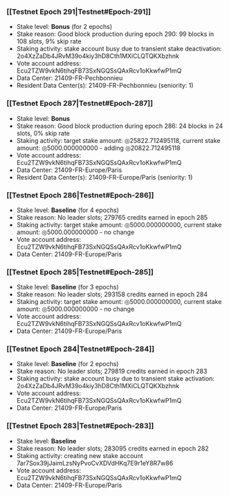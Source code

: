 ### [[Testnet Epoch 291|Testnet#Epoch-291]]
* Stake level: **Bonus** (for 2 epochs)
* Stake reason: Good block production during epoch 290: 99 blocks in 108 slots, 9% skip rate
* Staking activity: stake account busy due to transient stake deactivation: 2o4XzZaDb4JRvM39o4kiy3hD8Cth1MXiCLQTQKXbzhnk
* Vote account address: Ecu2TZW9vkN6tihqFB73SxNGQSsQAxRcv1oKkwfwP1mQ
* Data Center: 21409-FR-Pechbonnieu
* Resident Data Center(s): 21409-FR-Pechbonnieu (seniority: 1)
### [[Testnet Epoch 287|Testnet#Epoch-287]]
* Stake level: **Bonus**
* Stake reason: Good block production during epoch 286: 24 blocks in 24 slots, 0% skip rate
* Staking activity: target stake amount: ◎25822.712495118, current stake amount: ◎5000.000000000 - adding ◎20822.712495118
* Vote account address: Ecu2TZW9vkN6tihqFB73SxNGQSsQAxRcv1oKkwfwP1mQ
* Data Center: 21409-FR-Europe/Paris
* Resident Data Center(s): 21409-FR-Europe/Paris (seniority: 1)
### [[Testnet Epoch 286|Testnet#Epoch-286]]
* Stake level: **Baseline** (for 4 epochs)
* Stake reason: No leader slots; 279765 credits earned in epoch 285
* Staking activity: target stake amount: ◎5000.000000000, current stake amount: ◎5000.000000000 - no change
* Vote account address: Ecu2TZW9vkN6tihqFB73SxNGQSsQAxRcv1oKkwfwP1mQ
* Data Center: 21409-FR-Europe/Paris
### [[Testnet Epoch 285|Testnet#Epoch-285]]
* Stake level: **Baseline** (for 3 epochs)
* Stake reason: No leader slots; 293158 credits earned in epoch 284
* Staking activity: target stake amount: ◎5000.000000000, current stake amount: ◎5000.000000000 - no change
* Vote account address: Ecu2TZW9vkN6tihqFB73SxNGQSsQAxRcv1oKkwfwP1mQ
* Data Center: 21409-FR-Europe/Paris
### [[Testnet Epoch 284|Testnet#Epoch-284]]
* Stake level: **Baseline** (for 2 epochs)
* Stake reason: No leader slots; 279819 credits earned in epoch 283
* Staking activity: stake account busy due to transient stake activation: 2o4XzZaDb4JRvM39o4kiy3hD8Cth1MXiCLQTQKXbzhnk
* Vote account address: Ecu2TZW9vkN6tihqFB73SxNGQSsQAxRcv1oKkwfwP1mQ
* Data Center: 21409-FR-Europe/Paris
### [[Testnet Epoch 283|Testnet#Epoch-283]]
* Stake level: **Baseline**
* Stake reason: No leader slots; 283095 credits earned in epoch 282
* Staking activity: creating new stake account 7ar7Sox39jJaimLzsNyPvoCvXDVdHKq7E9r1eY8R7w86
* Vote account address: Ecu2TZW9vkN6tihqFB73SxNGQSsQAxRcv1oKkwfwP1mQ
* Data Center: 21409-FR-Europe/Paris